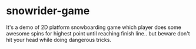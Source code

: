 # snowrider-game
It's a demo of 2D platform snowboarding game which player does some awesome spins for highest point until reaching finish line.. but beware don't hit your head while doing dangerous tricks.

